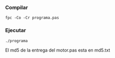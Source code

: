 ### Compilar

```
fpc -Co -Cr programa.pas
```

### Ejecutar

```
./programa
```

El md5 de la entrega del motor.pas esta en md5.txt
